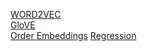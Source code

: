 [WORD2VEC](word2vec.md)
<br/>
[GloVE](glove.md)
<br/>
[Order Embeddings](order.md)
[Regression](ls.md)
